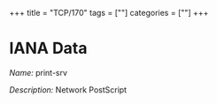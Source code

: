 +++
title = "TCP/170"
tags = [""]
categories = [""]
+++

# IANA Data

_Name:_ print-srv

_Description:_ Network PostScript

